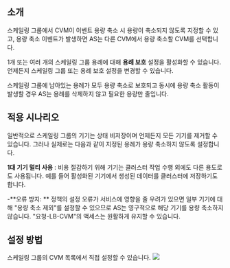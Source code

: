 ## 소개
스케일링 그룹에서 CVM이 이벤트 용량 축소 시 용량이 축소되지 않도록 지정할 수 있고, 용량 축소 이벤트가 발생하면 AS는 다른 CVM에서 용량 축소할 CVM를 선택합니다.

1개 또는 여러 개의 스케일링 그룹 용례에 대해 **용례 보호** 설정을 활성화할 수 있습니다. 언제든지 스케일링 그룹 또는 용례 보호 설정을 변경할 수 있습니다.

스케일링 그룹에 남아있는 용례가 모두 용량 축소로 보호되고 동시에 용량 축소 활동이 발생할 경우 AS는 용례를 삭제하지 않고 필요한 용량만 줄입니다.

## 적용 시나리오

일반적으로 스케일링 그룹의 기기는 상태 비저장이며 언제든지 모든 기기를 제거할 수 있습니다. 그러나 실제로는 다음과 같이 지정된 용례가 용량 축소하지 않도록 설정합니다.

**1대 기기 멀티 사용** : 비용 절감하기 위해 기기는 클러스터 작업 수행 외에도 다른 용도로도 사용됩니다. 예를 들어 활성화된 기기에서 생성된 데이터를 클러스터에 저장하기도 합니다.

-**오류 방지: ** 정책의 설정 오류가 서비스에 영향을 줄 우려가 있으면 일부 기기에 대해 "용량 축소 제외"를 설정할 수 있으므로 AS는 영구적으로 해당 기기를 용량 축소하지 않습니다. "요청-LB-CVM"의 액세스는 원활하게 유지할 수 있습니다.

## 설정 방법
스케일링 그룹의 CVM 목록에서 직접 설정할 수 있습니다.
![](https://mc.qcloudimg.com/static/img/f913547df4ed60c7aecb8784b1965a07/1.jpg)
